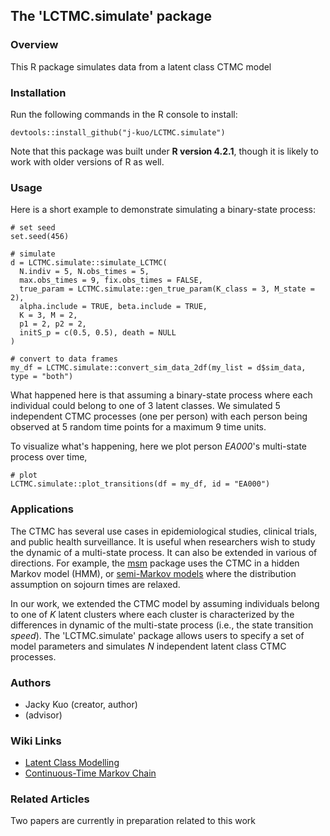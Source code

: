 ## The 'LCTMC.simulate' package

### Overview
This R package simulates data from a latent class CTMC model

### Installation
Run the following commands in the R console to install:

    devtools::install_github("j-kuo/LCTMC.simulate")

Note that this package was built under **R version 4.2.1**, though it is likely to work with older versions of R as well.

### Usage
Here is a short example to demonstrate simulating a binary-state process:

    # set seed
    set.seed(456)
    
    # simulate
    d = LCTMC.simulate::simulate_LCTMC(
      N.indiv = 5, N.obs_times = 5,
      max.obs_times = 9, fix.obs_times = FALSE,
      true_param = LCTMC.simulate::gen_true_param(K_class = 3, M_state = 2),
      alpha.include = TRUE, beta.include = TRUE,
      K = 3, M = 2,
      p1 = 2, p2 = 2,
      initS_p = c(0.5, 0.5), death = NULL
    )
    
    # convert to data frames
    my_df = LCTMC.simulate::convert_sim_data_2df(my_list = d$sim_data, type = "both")

What happened here is that assuming a binary-state process where each individual could belong to one of 3 latent classes. We simulated 5 independent CTMC processes (one per person) with each person being observed at 5 random time points for a maximum 9 time units.

To visualize what's happening, here we plot person _EA000_'s multi-state process over time, 

    # plot
    LCTMC.simulate::plot_transitions(df = my_df, id = "EA000")

### Applications
The CTMC has several use cases in epidemiological studies, clinical trials, and public health surveillance. It is useful when researchers wish to study the dynamic of a multi-state process. It can also be extended in various of directions. For example, the [msm](https://cran.r-project.org/web/packages/msm/vignettes/msm-manual.pdf) package uses the CTMC in a hidden Markov model (HMM), or [semi-Markov models](https://en.wikipedia.org/wiki/Markov_renewal_process) where the distribution assumption on sojourn times are relaxed.

In our work, we extended the CTMC model by assuming individuals belong to one of $K$ latent clusters where each cluster is characterized by the differences in dynamic of the multi-state process (i.e., the state transition _speed_). The 'LCTMC.simulate' package allows users to specify a set of model parameters and simulates $N$ independent latent class CTMC processes. 

### Authors
* Jacky Kuo (creator, author)
* (advisor)

### Wiki Links
* [Latent Class Modelling](https://en.wikipedia.org/wiki/Latent_class_model)
* [Continuous-Time Markov Chain](https://en.wikipedia.org/wiki/Continuous-time_Markov_chain)

### Related Articles
Two papers are currently in preparation related to this work
